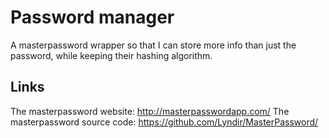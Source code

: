 
Password manager
=================
A masterpassword wrapper so that I can store more info than just the password, while keeping their hashing algorithm.


Links
------
The masterpassword website: http://masterpasswordapp.com/
The masterpassword source code: https://github.com/Lyndir/MasterPassword/
